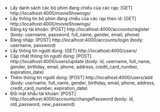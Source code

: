 * Lấy danh sách các bộ phim đang chiếu của các rạp: [GET] http://localhost:4000/movieShowings/
* Lấy thông tin bộ phim đang chiếu của các rạp theo id: [GET] http://localhost:4000/movieShowings/<id>
* Đăng ký tài khoản: [POST] http://localhost:4000/accounts/register (body: username, password, full_name, gender, email, phone)
* Đăng nhập: [POST] http://localhost:4000/accounts/login (body: username, password)
* Lấy thông tin người dùng: [GET] http://localhost:4000/users/<id>
* Cập nhật thông tin người dùng: [POST] http://localhost:4000/users/update (body: id, username, full_name, gender, birthday, email, phone, address, credit_card_number, expiration_date)
* Thêm thông tin người dùng: [POST] http://localhost:4000/users/add (body: username, full_name, gender, birthday, email, phone, address, credit_card_number, expiration_date)
* Đổi mật khẩu tài khoản: [POST] http://localhost:4000/accounts/changePassword (body: id, old_password, new_password)
